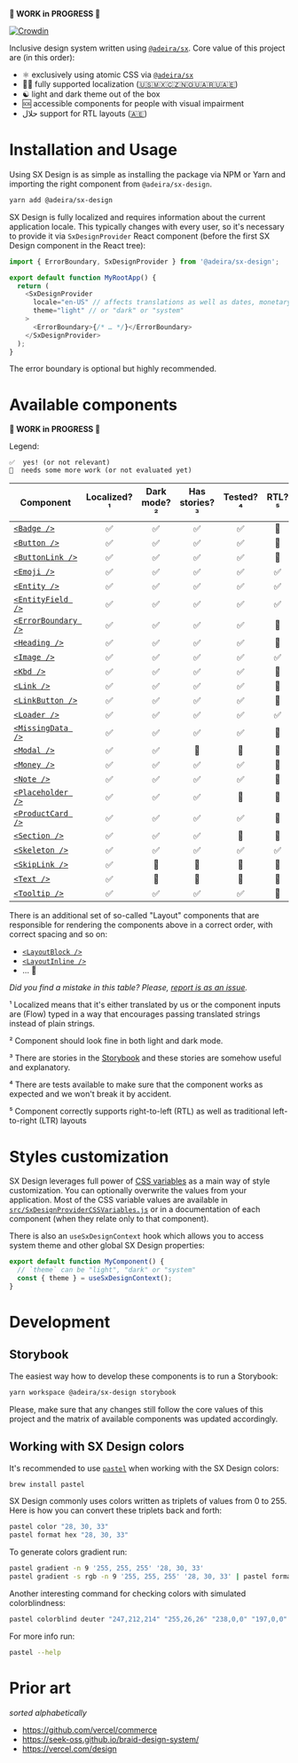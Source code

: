 **🚧 WORK in PROGRESS 🚧**

[![Crowdin](https://badges.crowdin.net/sx-design/localized.svg)](https://crowdin.com/project/sx-design)

Inclusive design system written using [`@adeira/sx`](https://github.com/adeira/sx). Core value of this project are (in this order):

- ⚛️ exclusively using atomic CSS via [`@adeira/sx`](https://github.com/adeira/sx)
- 🏳️‍🌈 fully supported localization ([🇺🇸🇲🇽🇨🇿🇳🇴🇺🇦🇷🇺🇦🇪](https://crowdin.com/project/sx-design))
- ☯️ light and dark theme out of the box
- 🆘 accessible components for people with visual impairment
- حلال support for RTL layouts ([🇦🇪](https://crowdin.com/project/sx-design))

# Installation and Usage

Using SX Design is as simple as installing the package via NPM or Yarn and importing the right component from `@adeira/sx-design`.

```bash
yarn add @adeira/sx-design
```

SX Design is fully localized and requires information about the current application locale. This typically changes with every user, so it's necessary to provide it via `SxDesignProvider` React component (before the first SX Design component in the React tree):

```js
import { ErrorBoundary, SxDesignProvider } from '@adeira/sx-design';

export default function MyRootApp() {
  return (
    <SxDesignProvider
      locale="en-US" // affects translations as well as dates, monetary values and similar
      theme="light" // or "dark" or "system"
    >
      <ErrorBoundary>{/* … */}</ErrorBoundary>
    </SxDesignProvider>
  );
}
```

The error boundary is optional but highly recommended.

# Available components

**🚧 WORK in PROGRESS 🚧**

Legend:

```text
✅  yes! (or not relevant)
🧐  needs some more work (or not evaluated yet)
```

| Component             | Localized?¹ | Dark mode?² | Has stories?³ | Tested?⁴ | RTL?⁵ |
| --------------------- | :---------: | :---------: | :-----------: | :------: | :---: |
| [`<Badge />`]         |     ✅      |     ✅      |      ✅       |    ✅    |  🧐   |
| [`<Button />`]        |     ✅      |     ✅      |      ✅       |    ✅    |  🧐   |
| [`<ButtonLink />`]    |     ✅      |     ✅      |      ✅       |    ✅    |  🧐   |
| [`<Emoji />`]         |     ✅      |     ✅      |      ✅       |    ✅    |  ✅   |
| [`<Entity />`]        |     ✅      |     ✅      |      ✅       |    ✅    |  ✅   |
| [`<EntityField />`]   |     ✅      |     ✅      |      ✅       |    ✅    |  ✅   |
| [`<ErrorBoundary />`] |     ✅      |     ✅      |      ✅       |    ✅    |  🧐   |
| [`<Heading />`]       |     ✅      |     ✅      |      ✅       |    ✅    |  🧐   |
| [`<Image />`]         |     ✅      |     ✅      |      ✅       |    ✅    |  ✅   |
| [`<Kbd />`]           |     ✅      |     ✅      |      ✅       |    ✅    |  🧐   |
| [`<Link />`]          |     ✅      |     ✅      |      ✅       |    ✅    |  🧐   |
| [`<LinkButton />`]    |     ✅      |     ✅      |      ✅       |    ✅    |  🧐   |
| [`<Loader />`]        |     ✅      |     ✅      |      ✅       |    ✅    |  ✅   |
| [`<MissingData />`]   |     ✅      |     ✅      |      ✅       |    ✅    |  🧐   |
| [`<Modal />`]         |     ✅      |     ✅      |      🧐       |    🧐    |  🧐   |
| [`<Money />`]         |     ✅      |     ✅      |      ✅       |    ✅    |  🧐   |
| [`<Note />`]          |     ✅      |     ✅      |      ✅       |    ✅    |  🧐   |
| [`<Placeholder />`]   |     ✅      |     ✅      |      ✅       |    🧐    |  🧐   |
| [`<ProductCard />`]   |     ✅      |     ✅      |      ✅       |    ✅    |  🧐   |
| [`<Section />`]       |     ✅      |     ✅      |      ✅       |    🧐    |  🧐   |
| [`<Skeleton />`]      |     ✅      |     ✅      |      ✅       |    ✅    |  ✅   |
| [`<SkipLink />`]      |     ✅      |     🧐      |      🧐       |    🧐    |  🧐   |
| [`<Text />`]          |     ✅      |     🧐      |      🧐       |    🧐    |  🧐   |
| [`<Tooltip />`]       |     ✅      |     ✅      |      ✅       |    ✅    |  🧐   |

[`<badge />`]: https://sx-design.vercel.app/?path=/story/example-badge
[`<button />`]: https://sx-design.vercel.app/?path=/story/example-button
[`<buttonlink />`]: https://sx-design.vercel.app/?path=/story/example-buttonlink
[`<emoji />`]: https://sx-design.vercel.app/?path=/story/example-emoji
[`<entity />`]: https://sx-design.vercel.app/?path=/story/example-entity
[`<entityfield />`]: https://sx-design.vercel.app/?path=/story/example-entityfield
[`<errorboundary />`]: https://sx-design.vercel.app/?path=/story/example-errorboundary
[`<heading />`]: https://sx-design.vercel.app/?path=/story/example-heading
[`<image />`]: https://sx-design.vercel.app/?path=/story/example-image
[`<kbd />`]: https://sx-design.vercel.app/?path=/story/example-kbd
[`<link />`]: https://sx-design.vercel.app/?path=/story/example-link
[`<linkbutton />`]: https://sx-design.vercel.app/?path=/story/example-linkbutton
[`<loader />`]: https://sx-design.vercel.app/?path=/story/example-loader
[`<missingdata />`]: https://sx-design.vercel.app/?path=/story/example-missingdata
[`<modal />`]: https://sx-design.vercel.app/?path=/story/example-modal
[`<money />`]: https://sx-design.vercel.app/?path=/story/example-money
[`<note />`]: https://sx-design.vercel.app/?path=/story/example-note
[`<placeholder />`]: https://sx-design.vercel.app/?path=/story/example-placeholder
[`<productcard />`]: https://sx-design.vercel.app/?path=/story/example-productcard
[`<section />`]: https://sx-design.vercel.app/?path=/story/example-section
[`<skeleton />`]: https://sx-design.vercel.app/?path=/story/example-skeleton
[`<skiplink />`]: https://sx-design.vercel.app/?path=/story/example-skiplink
[`<text />`]: https://sx-design.vercel.app/?path=/story/example-text
[`<tooltip />`]: https://sx-design.vercel.app/?path=/story/example-tooltip

There is an additional set of so-called "Layout" components that are responsible for rendering the components above in a correct order, with correct spacing and so on:

- [`<LayoutBlock />`](https://sx-design.vercel.app/?path=/story/layout-layoutblock)
- [`<LayoutInline />`](https://sx-design.vercel.app/?path=/story/layout-layoutinline)
- … 🚧

_Did you find a mistake in this table? Please, [report is as an issue](https://github.com/adeira/universe/issues/new)._

¹ Localized means that it's either translated by us or the component inputs are (Flow) typed in a way that encourages passing translated strings instead of plain strings.

² Component should look fine in both light and dark mode.

³ There are stories in the [Storybook](https://sx-design.vercel.app/) and these stories are somehow useful and explanatory.

⁴ There are tests available to make sure that the component works as expected and we won't break it by accident.

⁵ Component correctly supports right-to-left (RTL) as well as traditional left-to-right (LTR) layouts

# Styles customization

SX Design leverages full power of [CSS variables](https://developer.mozilla.org/en-US/docs/Web/CSS/Using_CSS_custom_properties) as a main way of style customization. You can optionally overwrite the values from your application. Most of the CSS variable values are available in [`src/SxDesignProviderCSSVariables.js`](./src/SxDesignProviderCSSVariables.js) or in a documentation of each component (when they relate only to that component).

There is also an `useSxDesignContext` hook which allows you to access system theme and other global SX Design properties:

```js
export default function MyComponent() {
  // `theme` can be "light", "dark" or "system"
  const { theme } = useSxDesignContext();
}
```

# Development

## Storybook

The easiest way how to develop these components is to run a Storybook:

```bash
yarn workspace @adeira/sx-design storybook
```

Please, make sure that any changes still follow the core values of this project and the matrix of available components was updated accordingly.

## Working with SX Design colors

It's recommended to use [`pastel`](https://github.com/sharkdp/pastel) when working with the SX Design colors:

```bash
brew install pastel
```

SX Design commonly uses colors written as triplets of values from 0 to 255. Here is how you can convert these triplets back and forth:

```bash
pastel color "28, 30, 33"
pastel format hex "28, 30, 33"
```

To generate colors gradient run:

```bash
pastel gradient -n 9 '255, 255, 255' '28, 30, 33'
pastel gradient -s rgb -n 9 '255, 255, 255' '28, 30, 33' | pastel format rgb
```

Another interesting command for checking colors with simulated colorblindness:

```bash
pastel colorblind deuter "247,212,214" "255,26,26" "238,0,0" "197,0,0"
```

For more info run:

```bash
pastel --help
```

# Prior art

_sorted alphabetically_

- https://github.com/vercel/commerce
- https://seek-oss.github.io/braid-design-system/
- https://vercel.com/design
